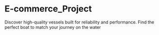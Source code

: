 # E-commerce_Project
Discover high-quality vessels built for reliability and performance. Find the perfect boat to match your journey on the water
